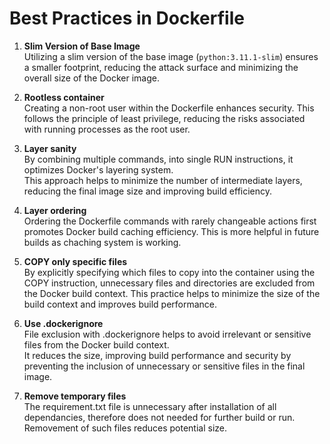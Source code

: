 # Best Practices in Dockerfile

1. **Slim Version of Base Image**  
Utilizing a slim version of the base image (`python:3.11.1-slim`) ensures a smaller footprint,
reducing the attack surface and minimizing the overall size of the Docker image.

3. **Rootless container**  
Creating a non-root user within the Dockerfile enhances security.
This follows the principle of least privilege, reducing the risks associated with running processes as the root user.

5. **Layer sanity**  
By combining multiple commands, into single RUN instructions, it optimizes Docker's layering system.  
This approach helps to minimize the number of intermediate layers, reducing the final image size and improving build efficiency.

7. **Layer ordering**    
Ordering the Dockerfile commands with rarely changeable actions first promotes Docker build caching efficiency. 
This is more helpful in future builds as chaching system is working.

9. **COPY only specific files**    
By explicitly specifying which files to copy into the container using the COPY instruction, 
unnecessary files and directories are excluded from the Docker build context. 
This practice helps to minimize the size of the build context and improves build performance.

11. **Use .dockerignore**  
File exclusion with .dockerignore helps to avoid irrelevant or sensitive files from the Docker build context.  
It reduces the size, improving build performance and security by preventing the inclusion of unnecessary or sensitive files in the final image. 

13. **Remove temporary files**  
The requirement.txt file is unnecessary after installation of all dependancies, therefore does not needed for further build or run.  
Removement of such files reduces potential size.
